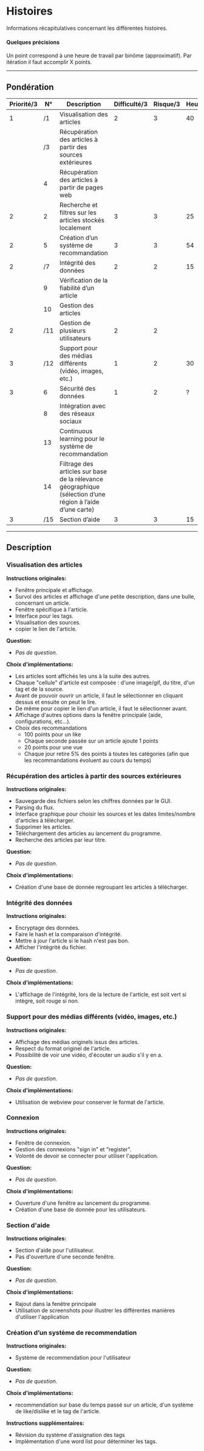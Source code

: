 # Histoires
Informations récapitulatives concernant les différentes histoires.

#### Quelques précisions
Un point correspond à une heure de travail par binôme (approximatif). Par itération il faut accomplir X points.

----------------------


## Pondération

| Priorité/3 | N° | Description | Difficulté/3 | Risque/3 | Heures/? | Points |
| ------ | ------ | ------ | ------ | ------ | ------ | ------ |
| 1 | /1 | Visualisation des articles | 2 | 3 | 40 | 24 |
|   | /3 | Récupération des articles à partir des sources extérieures |  |  |  | 30 |
|   | 4 | Récupération des articles à partir de pages web |  |  |  | 34 |
| 2 | 2 | Recherche et filtres sur les articles stockés localement | 3 | 3 | 25 | 24 |
| 2 | 5 | Création d’un système de recommandation | 3 | 3 | 54 | 55 |
| 2 | /7 | Intégrité des données | 2 | 2 | 15 | 16 |
|   | 9 | Vérification de la fiabilité d’un article |  |  |  | 40 |
|   |10 | Gestion des articles |  |  |  | 36 + 19 |
| 2 |/11 | Gestion de plusieurs utilisateurs | 2 | 2 |  | 20 |
| 3 |/12 | Support pour des médias différents (vidéo, images, etc.) | 1 | 2 | 30 | 40 |
| 3 | 6 | Sécurité des données | 1 | 2 | ? | 30 |
|   | 8 | Intégration avec des réseaux sociaux |  |  |  | 54 |
|   |13 | Continuous learning pour le système de recommandation |  |  |  | 50 + 30 |
|   |14 | Filtrage des articles sur base de la rélevance géographique (sélection d’une région à l’aide d’une carte)|  |  |  | 60 |
| 3 |/15 | Section d’aide | 3 | 3 | 15 | 20 |

----------------------


## Description

### Visualisation des articles

**Instructions originales:**           
- Fenêtre principale et affichage.
- Survol des articles et affichage d'une petite description, dans une bulle, concernant un article.
- Fenêtre spécifique à l'article.
- Interface pour les tags.
- Visualisation des sources. 
- copier le lien de l'article.

**Question:**       
- _Pas de question._

**Choix d'implémentations:**
<ul>
<li>Les articles sont affichés les uns à la suite des autres.</li>
<li>Chaque "cellule" d'article est composée : d'une image/gif, du titre, d'un tag et de la source.</li>
<li>Avant de pouvoir ouvrir un article, il faut le sélectionner en cliquant dessus et ensuite on peut le lire.</li>
<li>De même pour copier le lien d'un article, il faut le sélectionner avant.</li>
<li>Affichage d'autres options dans la fenêtre principale (aide, configurations, etc...).</li>
<li>Choix des recommandations 
    <ul>
        <li>100 points pour un like</li>
        <li>Chaque seconde passée sur un article ajoute 1 points</li>
        <li>20 points pour une vue</li>
        <li>Chaque jour retire 5% des points à toutes les catégories (afin que les recommandations évoluent au cours du temps)</li>
    </ul>
</li>
</ul>

### Récupération des articles à partir des sources extérieures

**Instructions originales:**           
- Sauvegarde des fichiers selon les chiffres données par le GUI.
- Parsing du flux.
- Interface graphique pour choisir les sources et les dates limites/nombre d'articles à télécharger.
- Supprimer les articles.
- Téléchargement des articles au lancement du programme.
- Recherche des articles par leur titre.

**Question:**   
- _Pas de question._    

**Choix d'implémentations:**
- Création d'une base de donnée regroupant les articles à télécharger.


### Intégrité des données

**Instructions originales:**       
- Encryptage des données.    
- Faire le hash et la comparaison d'intégrité.
- Mettre à jour l'article si le hash n'est pas bon.
- Afficher l'intègrité du fichier.

**Question:** 
- _Pas de question._

**Choix d'implémentations:**
- L'affichage de l'intégrité, lors de la lecture de l'article, est soit vert si intègre, soit rouge si non.


### Support pour des médias différents (vidéo, images, etc.)

**Instructions originales:**       
- Affichage des médias originels issus des articles.
- Respect du format originel de l'article.
- Possibilité de voir une vidéo, d'écouter un audio s'il y en a.

**Question:** 
- _Pas de question._

**Choix d'implémentations:**
- Utilisation de webview pour conserver le format de l'article.

### Connexion

**Instructions originales:**     
- Fenêtre de connexion.
- Gestion des connexions "sign in" et "register".
- Volonté de devoir se connecter pour utiliser l'application.

**Question:** 
- _Pas de question._

**Choix d'implémentations:**
- Ouverture d'une fenêtre au lancement du programme.
- Création d'une base de donnée pour les utilisateurs.


### Section d'aide

**Instructions originales:**       
- Section d'aide pour l'utilisateur.
- Pas d'ouverture d'une seconde fenêtre.

**Question:** 
- _Pas de question._

**Choix d'implémentations:**
- Rajout dans la fenêtre principale
- Utilisation de screenshots pour illustrer les différentes manières d'utiliser l'application

### Création d’un système de recommendation

**Instructions originales:**       
- Système de recommendation pour l'utilisateur

**Question:** 
- _Pas de question._

**Choix d'implémentations:**
- recommendation sur base du temps passé sur un article, d'un système de like/dislike et le tag de l'article.

**Instructions supplémentaires:**
- Révision du système d'assignation des tags
- Implémentation d'une word list pour déterminer les tags.